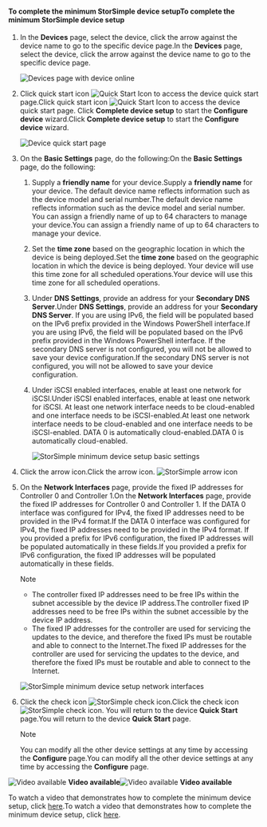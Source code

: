 <!--author=alkohli last changed: 9/17/15-->

#### <a name="to-complete-the-minimum-storsimple-device-setup"></a><span data-ttu-id="80c21-101">To complete the minimum StorSimple device setup</span><span class="sxs-lookup"><span data-stu-id="80c21-101">To complete the minimum StorSimple device setup</span></span>
1. <span data-ttu-id="80c21-102">In the **Devices** page, select the device, click the arrow against the device name to go to the specific device page.</span><span class="sxs-lookup"><span data-stu-id="80c21-102">In the **Devices** page, select the device, click the arrow against the device name to go to the specific device page.</span></span> 
   
    ![Devices page with device online](https://docstestmedia1.blob.core.windows.net/azure-media/includes/media/storsimple-complete-minimum-device-setup/HCS_DevicesPageM-include.png) 
2. <span data-ttu-id="80c21-104">Click quick start icon ![Quick Start Icon](https://docstestmedia1.blob.core.windows.net/azure-media/includes/media/storsimple-complete-minimum-device-setup/HCS_QuickStartIcon-include.png) to access the device quick start page.</span><span class="sxs-lookup"><span data-stu-id="80c21-104">Click quick start icon ![Quick Start Icon](https://docstestmedia1.blob.core.windows.net/azure-media/includes/media/storsimple-complete-minimum-device-setup/HCS_QuickStartIcon-include.png) to access the device quick start page.</span></span> <span data-ttu-id="80c21-105">Click **Complete device setup** to start the **Configure device** wizard.</span><span class="sxs-lookup"><span data-stu-id="80c21-105">Click **Complete device setup** to start the **Configure device** wizard.</span></span>
   
    ![Device quick start page](https://docstestmedia1.blob.core.windows.net/azure-media/includes/media/storsimple-complete-minimum-device-setup/Device_Quick_Start_page_1M.png)
3. <span data-ttu-id="80c21-107">On the **Basic Settings** page, do the following:</span><span class="sxs-lookup"><span data-stu-id="80c21-107">On the **Basic Settings** page, do the following:</span></span>
   
   1. <span data-ttu-id="80c21-108">Supply a **friendly name** for your device.</span><span class="sxs-lookup"><span data-stu-id="80c21-108">Supply a **friendly name** for your device.</span></span> <span data-ttu-id="80c21-109">The default device name reflects information such as the device model and serial number.</span><span class="sxs-lookup"><span data-stu-id="80c21-109">The default device name reflects information such as the device model and serial number.</span></span> <span data-ttu-id="80c21-110">You can assign a friendly name of up to 64 characters to manage your device.</span><span class="sxs-lookup"><span data-stu-id="80c21-110">You can assign a friendly name of up to 64 characters to manage your device.</span></span>
   2. <span data-ttu-id="80c21-111">Set the **time zone** based on the geographic location in which the device is being deployed.</span><span class="sxs-lookup"><span data-stu-id="80c21-111">Set the **time zone** based on the geographic location in which the device is being deployed.</span></span> <span data-ttu-id="80c21-112">Your device will use this time zone for all scheduled operations.</span><span class="sxs-lookup"><span data-stu-id="80c21-112">Your device will use this time zone for all scheduled operations.</span></span>
   3. <span data-ttu-id="80c21-113">Under **DNS Settings**, provide an address for your **Secondary DNS Server**.</span><span class="sxs-lookup"><span data-stu-id="80c21-113">Under **DNS Settings**, provide an address for your **Secondary DNS Server**.</span></span> <span data-ttu-id="80c21-114">If you are using IPv6, the field will be populated based on the IPv6 prefix provided in the Windows PowerShell interface.</span><span class="sxs-lookup"><span data-stu-id="80c21-114">If you are using IPv6, the field will be populated based on the IPv6 prefix provided in the Windows PowerShell interface.</span></span> 
      <span data-ttu-id="80c21-115">If the secondary DNS server is not configured, you will not be allowed to save your device configuration.</span><span class="sxs-lookup"><span data-stu-id="80c21-115">If the secondary DNS server is not configured, you will not be allowed to save your device configuration.</span></span>
   4. <span data-ttu-id="80c21-116">Under iSCSI enabled interfaces, enable at least one network for iSCSI.</span><span class="sxs-lookup"><span data-stu-id="80c21-116">Under iSCSI enabled interfaces, enable at least one network for iSCSI.</span></span> <span data-ttu-id="80c21-117">At least one network interface needs to be cloud-enabled and one interface needs to be iSCSI-enabled.</span><span class="sxs-lookup"><span data-stu-id="80c21-117">At least one network interface needs to be cloud-enabled and one interface needs to be iSCSI-enabled.</span></span> <span data-ttu-id="80c21-118">DATA 0 is automatically cloud-enabled.</span><span class="sxs-lookup"><span data-stu-id="80c21-118">DATA 0 is automatically cloud-enabled.</span></span>
      
      ![StorSimple minimum device setup basic settings](https://docstestmedia1.blob.core.windows.net/azure-media/includes/media/storsimple-complete-minimum-device-setup/HCS_MinDeviceSetupBasicSettings1-include.png)
4. <span data-ttu-id="80c21-120">Click the arrow icon.</span><span class="sxs-lookup"><span data-stu-id="80c21-120">Click the arrow icon.</span></span> ![StorSimple arrow icon](https://docstestmedia1.blob.core.windows.net/azure-media/includes/media/storsimple-complete-minimum-device-setup/HCS_ArrowIcon-include.png)
5. <span data-ttu-id="80c21-122">On the **Network Interfaces** page, provide the fixed IP addresses for Controller 0 and Controller 1.</span><span class="sxs-lookup"><span data-stu-id="80c21-122">On the **Network Interfaces** page, provide the fixed IP addresses for Controller 0 and Controller 1.</span></span> <span data-ttu-id="80c21-123">If the DATA 0 interface was configured for IPv4, the fixed IP addresses need to be provided in the IPv4 format.</span><span class="sxs-lookup"><span data-stu-id="80c21-123">If the DATA 0 interface was configured for IPv4, the fixed IP addresses need to be provided in the IPv4 format.</span></span> <span data-ttu-id="80c21-124">If you provided a prefix for IPv6 configuration, the fixed IP addresses will be populated automatically in these fields.</span><span class="sxs-lookup"><span data-stu-id="80c21-124">If you provided a prefix for IPv6 configuration, the fixed IP addresses will be populated automatically in these fields.</span></span>

    > [!NOTE] 
    > - <span data-ttu-id="80c21-125">The controller fixed IP addresses need to be free IPs within the subnet accessible by the device IP address.</span><span class="sxs-lookup"><span data-stu-id="80c21-125">The controller fixed IP addresses need to be free IPs within the subnet accessible by the device IP address.</span></span>
    > - <span data-ttu-id="80c21-126">The fixed IP addresses for the controller are used for servicing the updates to the device, and therefore the fixed IPs must be routable and able to connect to the Internet.</span><span class="sxs-lookup"><span data-stu-id="80c21-126">The fixed IP addresses for the controller are used for servicing the updates to the device, and therefore the fixed IPs must be routable and able to connect to the Internet.</span></span>

    ![StorSimple minimum device setup network interfaces](https://docstestmedia1.blob.core.windows.net/azure-media/includes/media/storsimple-complete-minimum-device-setup/HCS_MinDeviceSetupNetworkInterfaces2-include.png)

1. <span data-ttu-id="80c21-128">Click the check icon ![StorSimple check icon](https://docstestmedia1.blob.core.windows.net/azure-media/includes/media/storsimple-complete-minimum-device-setup/HCS_CheckIcon-include.png).</span><span class="sxs-lookup"><span data-stu-id="80c21-128">Click the check icon ![StorSimple check icon](https://docstestmedia1.blob.core.windows.net/azure-media/includes/media/storsimple-complete-minimum-device-setup/HCS_CheckIcon-include.png).</span></span>
   <span data-ttu-id="80c21-129">You will return to the device **Quick Start** page.</span><span class="sxs-lookup"><span data-stu-id="80c21-129">You will return to the device **Quick Start** page.</span></span>
   
   > [!NOTE]
   > <span data-ttu-id="80c21-130">You can modify all the other device settings at any time by accessing the **Configure** page.</span><span class="sxs-lookup"><span data-stu-id="80c21-130">You can modify all the other device settings at any time by accessing the **Configure** page.</span></span>
   > 
   > 

<span data-ttu-id="80c21-131">![Video available](https://docstestmedia1.blob.core.windows.net/azure-media/includes/media/storsimple-complete-minimum-device-setup/Video_icon.png) **Video available**</span><span class="sxs-lookup"><span data-stu-id="80c21-131">![Video available](https://docstestmedia1.blob.core.windows.net/azure-media/includes/media/storsimple-complete-minimum-device-setup/Video_icon.png) **Video available**</span></span>

<span data-ttu-id="80c21-132">To watch a video that demonstrates how to complete the minimum device setup, click [here](https://azure.microsoft.com/documentation/videos/minimum-storsimple-device-setup/).</span><span class="sxs-lookup"><span data-stu-id="80c21-132">To watch a video that demonstrates how to complete the minimum device setup, click [here](https://azure.microsoft.com/documentation/videos/minimum-storsimple-device-setup/).</span></span>









